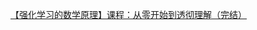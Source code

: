 [【强化学习的数学原理】课程：从零开始到透彻理解（完结）](https://www.bilibili.com/video/BV1sd4y167NS/?p=4&spm_id_from=pageDriver&vd_source=ce2c265fe654b727a504cf64875b6105)
